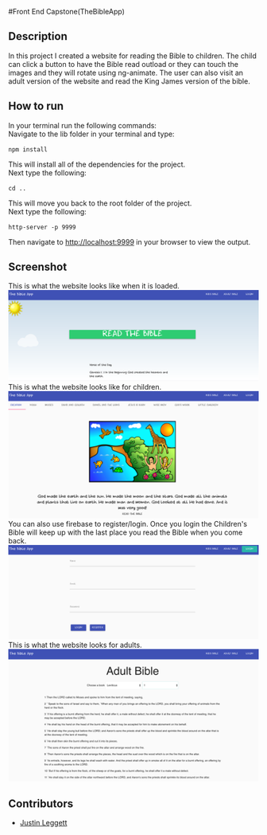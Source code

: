 #Front End Capstone(TheBibleApp)



## Description
In this project I created a website for reading the Bible to children. The child can click a button to have the Bible read outload or they can touch the images and they will rotate using ng-animate. The user can also visit an adult version of the website and read the King James version of the bible.


## How to run
In your terminal run the following commands:
<br />
Navigate to the lib folder in your terminal and type:
```
npm install
```
This will install all of the dependencies for the project.
<br />
Next type the following:
```
cd ..
```
This will move you back to the root folder of the project.
<br />
Next type the following:
```
http-server -p 9999
```
Then navigate to [http://localhost:9999](http://localhost:9999) in your browser to view the output.

## Screenshot
This is what the website looks like when it is loaded.
<br/>
![HomeScreen](./img/Screenshots/Homescreen.png)
<br/>
This is what the website looks like for children.
<br/>
![Caption](./img/Screenshots/ChildrensBible.png)
<br/>
You can also use firebase to register/login. Once you login the Children's Bible will keep up with the last place you read the Bible when you come back.
<br/>
![Medium](./img/Screenshots/login.png)
<br/>
This is what the website looks for adults.
<br/>
![Small](./img/Screenshots/adult.png)

## Contributors
- [Justin Leggett](https://github.com/justinal64)